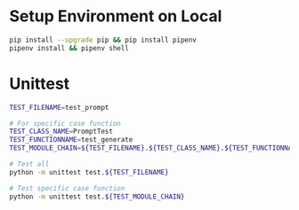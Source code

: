 # Setup Environment on Local
```bash
pip install --upgrade pip && pip install pipenv
pipenv install && pipenv shell
```

# Unittest
```bash
TEST_FILENAME=test_prompt

# For specific case function
TEST_CLASS_NAME=PromptTest
TEST_FUNCTIONNAME=test_generate
TEST_MODULE_CHAIN=${TEST_FILENAME}.${TEST_CLASS_NAME}.${TEST_FUNCTIONNAME}
```

```bash
# Test all
python -m unittest test.${TEST_FILENAME}

# Test specific case function
python -m unittest test.${TEST_MODULE_CHAIN}
```
